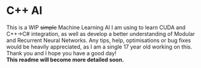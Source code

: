 # C++ AI
This is a WIP ~~simple~~ Machine Learning AI I am using to learn CUDA and C++->C# integration, as well as develop a better understanding of Modular and Recurrent Neural Networks.
Any tips, help, optimisations or bug fixes would be heavily appreciated, as I am a single 17 year old working on this.
Thank you and I hope you have a good day!\
**This readme will become more detailed soon.**
